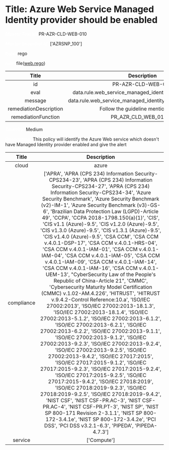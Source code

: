 



# Title: Azure Web Service Managed Identity provider should be enabled


***<font color="white">Master Test Id:</font>*** PR-AZR-CLD-WEB-010

***<font color="white">Master Snapshot Id:</font>*** ['AZRSNP_100']

***<font color="white">type:</font>*** rego

***<font color="white">rule:</font>*** file([web.rego])  
  
  
  
  

|Title|Description|
| :---: | :---: |
|id|PR-AZR-CLD-WEB-010|
|eval|data.rule.web_service_managed_identity_provider_enabled|
|message|data.rule.web_service_managed_identity_provider_enabled_err|
|remediationDescription|Follow the guideline mentioned <a href='https://docs.microsoft.com/en-us/azure/active-directory/managed-identities-azure-resources/overview' target='_blank'>here</a>|
|remediationFunction|PR_AZR_CLD_WEB_010.py|


***<font color="white">Severity:</font>*** Medium

***<font color="white">Description:</font>*** This policy will identify the Azure Web service which doesn't have Managed Identity provider enabled and give the alert  
  
  

|Title|Description|
| :---: | :---: |
|cloud|azure|
|compliance|['APRA', 'APRA (CPS 234) Information Security-CPS234-23', 'APRA (CPS 234) Information Security-CPS234-27', 'APRA (CPS 234) Information Security-CPS234-34', 'Azure Security Benchmark', 'Azure Security Benchmark (v2)-IM-1', 'Azure Security Benchmark (v3)-GS-6', 'Brazilian Data Protection Law (LGPD)-Article 49', 'CCPA', 'CCPA 2018-1798.150(a)(1)', 'CIS', 'CIS v1.1 (Azure)-9.5', 'CIS v1.2.0 (Azure)-9.5', 'CIS v1.3.0 (Azure)-9.5', 'CIS v1.3.1 (Azure)-9.5', 'CIS v1.4.0 (Azure)-9.5', 'CSA CCM', 'CSA CCM v.4.0.1-DSP-17', 'CSA CCM v.4.0.1-HRS-04', 'CSA CCM v.4.0.1-IAM-01', 'CSA CCM v.4.0.1-IAM-04', 'CSA CCM v.4.0.1-IAM-05', 'CSA CCM v.4.0.1-IAM-09', 'CSA CCM v.4.0.1-IAM-14', 'CSA CCM v.4.0.1-IAM-16', 'CSA CCM v.4.0.1-UEM-13', "CyberSecurity Law of the People's Republic of China-Article 21", 'CMMC', 'Cybersecurity Maturity Model Certification (CMMC) v.1.02-AM.4.226', 'HITRUST', 'HITRUST v.9.4.2-Control Reference:10.a', 'ISO/IEC 27002:2013', 'ISO/IEC 27002:2013-18.1.3', 'ISO/IEC 27002:2013-18.1.4', 'ISO/IEC 27002:2013-5.1.2', 'ISO/IEC 27002:2013-6.1.2', 'ISO/IEC 27002:2013-6.2.1', 'ISO/IEC 27002:2013-6.2.2', 'ISO/IEC 27002:2013-9.1.1', 'ISO/IEC 27002:2013-9.1.2', 'ISO/IEC 27002:2013-9.2.3', 'ISO/IEC 27002:2013-9.2.4', 'ISO/IEC 27002:2013-9.2.5', 'ISO/IEC 27002:2013-9.4.2', 'ISO/IEC 27017:2015', 'ISO/IEC 27017:2015-9.1.2', 'ISO/IEC 27017:2015-9.2.3', 'ISO/IEC 27017:2015-9.2.4', 'ISO/IEC 27017:2015-9.2.5', 'ISO/IEC 27017:2015-9.4.2', 'ISO/IEC 27018:2019', 'ISO/IEC 27018:2019-9.2.3', 'ISO/IEC 27018:2019-9.2.5', 'ISO/IEC 27018:2019-9.4.2', 'NIST CSF', 'NIST CSF-PR.AC-3', 'NIST CSF-PR.AC-4', 'NIST CSF-PR.PT-3', 'NIST SP', 'NIST SP 800-171 Revision 2-3.1.1', 'NIST SP 800-172-3.4.1e', 'NIST SP 800-172-3.4.2e', 'PCI DSS', 'PCI DSS v3.2.1-6.3', 'PIPEDA', 'PIPEDA-4.7.3']|
|service|['Compute']|



[web.rego]: https://github.com/prancer-io/prancer-compliance-test/tree/master/azure/cloud/web.rego
